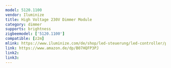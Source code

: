 ```yaml
---
model: 5120.1100
vendor: Iluminize
title: High Voltage 230V Dimmer Module
category: dimmer
supports: brightness
zigbeemodel: ['5120.1100']
compatible: [z2m]
mlink: https://www.iluminize.com/de/shop/led-steuerung/led-controller/product/500-511-201-zigbee-dimmaktor-400w-230v.html
link: https://www.amazon.de/dp/B07HQFP3PJ
link2: 
link3: 
---
```


